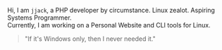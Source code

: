 Hi, I am `jjack`, a PHP developer by circumstance. Linux zealot. Aspiring Systems Programmer.
</br>
Currently, I am working on a Personal Website and CLI tools for Linux.
</br>
>"If it's Windows only, then I never needed it."

